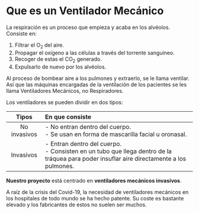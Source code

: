 # Que es un Ventilador Mecánico

La respiración es un proceso que empieza y acaba en los alvéolos. Consiste en:

1. Filtrar el O$_2$ del aire.
2. Propagar el oxígeno a las células a través del torrente sanguíneo.
3. Recoger de estas el CO$_2$ generado.
4. Expulsarlo de nuevo por los alvéolos.

Al proceso de bombear aire a los pulmones y extraerlo, se le llama ventilar. Así que las máquinas encargadas de la ventilación de los pacientes se les llama Ventiladores Mecánicos, no Respiradores.

Los ventiladores se pueden dividir en dos tipos:

| Tipos | En que consiste |
| :-: | :- |
| No invasivos | - No entran dentro del cuerpo.<br>- Se usan en forma de mascarilla facial u oronasal. |
| Invasivos | - Entran dentro del cuerpo.<br>- Consisten en un tubo que llega dentro de la tráquea para poder insuflar aire directamente a los pulmones. |

**Nuestro proyecto** está centrado en **ventiladores mecánicos invasivos**.

A raíz de la crisis del Covid-19, la necesidad de ventiladores mecánicos en los hospitales de todo mundo se ha hecho patente. Su coste es bastante elevado y los fabricantes de estos no suelen ser muchos.
